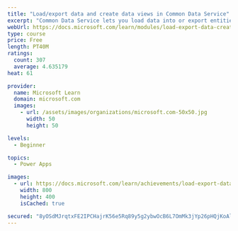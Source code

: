```yaml
---
title: "Load/export data and create data views in Common Data Service"
excerpt: "Common Data Service lets you load data into or export entities from other entities by using Microsoft Excel. You can also create views to quickly review data that is stored within an entity."
webUrl: https://docs.microsoft.com/learn/modules/load-export-data-create-data-views/
type: course
price: Free
length: PT40M
ratings:
  count: 307
  average: 4.635179
heat: 61

provider:
  name: Microsoft Learn
  domain: microsoft.com
  images:
    - url: /assets/images/organizations/microsoft.com-50x50.jpg
      width: 50
      height: 50

levels:
  - Beginner

topics:
  - Power Apps

images:
  - url: https://docs.microsoft.com/learn/achievements/load-export-data-create-data-views-social.png
    width: 800
    height: 400
    isCached: true

secured: "8yOSdMJrqtxFE2IPCHajrK56e5Rq89y5g2ybwOcB6L7OmMk3jYp26pHQjKoAlQoX7l9FRnp2q95DxbElwKybw3Z8DHNOJGmtgBJbhs6tP7BmOAIlcrc2cJL/YUA1WzeJSUCuZiiM+7gLcl9X9oF6H07hsv0gF29eDtiVE+1xrZLdGcT5w8gaaxFNHnMMMNiipWiY/iKdcyfPmsydLM0wvj7eqtRFtpxIgA98YYnrNxmhI4t9UxVn0xnqq904/xBmdXRvA29Ntnfu8WJOG8MmOBm9iduwgXnBMSomGrWp5ur0fmvuBaUY8cTeHWTuArbM6R7iWJ670wv3+GyGzIW5e1Ojrinjf8otR6ApsegJ4Ee8x1a2j3i6N8G7rnMg/v8ryHX7f4Esi3rKOesEzGpn9w==;IJdXny4QAqV7fqP/WtxhKQ=="
---
```


